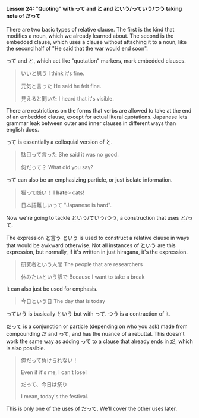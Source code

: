 #### Lesson 24: "Quoting" with って and と and という/っていう/つう taking note of だって


There are two basic types of relative clause. The first is the kind that modifies a noun, which we already learned about. The second is the embedded clause, which uses a clause without attaching it to a noun, like the second half of "He said that the war would end soon".


って and と, which act like "quotation" markers, mark embedded clauses.


> いいと思う I think it's fine.  
> > 元気と言った He said he felt fine.  
> > 見えると聞いた I heard that it's visible.

There are restrictions on the forms that verbs are allowed to take at the end of an embedded clause, except for actual literal quotations. Japanese lets grammar leak between outer and inner clauses in different ways than english does.


って is essentially a colloquial version of と.


> 駄目って言った She said it was no good.  
> > 何だって？ What did you say?

って can also be an emphasizing particle, or just isolate information.


> 猫って嫌い！ I **hate**> cats!  
> > 日本語難しいって "Japanese is hard".

Now we're going to tackle という/ていう/つう, a construction that uses と/って.


The expression と言う という is used to construct a relative clause in ways that would be awkward otherwise. Not all instances of という are this expression, but normally, if it's written in just hiragana, it's the expression.


> 研究者という人間 The people that are researchers  
> > 休みたいという訳で Because I want to take a break

It can also just be used for emphasis.


> 今日という日 The day that is today

っていう is basically という but with って. つう is a contraction of it.


だって is a conjunction or particle (depending on who you ask) made from compounding だ and って, and has the nuance of a rebuttal. This doesn't work the same way as adding って to a clause that already ends in だ, which is also possible.


> 俺だって負けられない！  
> > Even if it's me, I can't lose!  
>   
> > だって、今日は祭り  
> > I mean, today's the festival.

This is only one of the uses of だって. We'll cover the other uses later.



